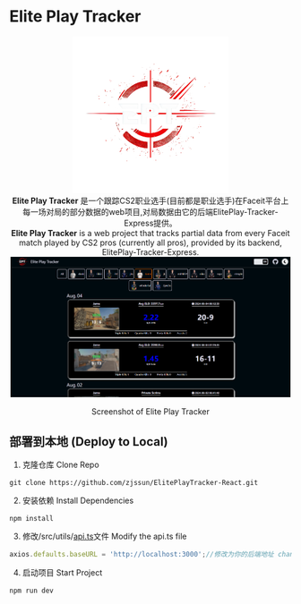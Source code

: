 # Elite Play Tracker
<div align="center">
  <a href="https://eptracker.pro/#/">
    <img src="gitimage/ept_logo_dark.png" traget="_blank" style="width:280px">
  </a>
  <div><strong>Elite Play Tracker</strong> 是一个跟踪CS2职业选手(目前都是职业选手)在Faceit平台上每一场对局的部分数据的web项目,对局数据由它的后端<a herf="https://github.com/zjssun/ElitePlay-Tracker-Express">ElitePlay-Tracker-Express</a>提供。</div>
  <div><strong>Elite Play Tracker</strong> is a web project that tracks partial data from every Faceit match played by CS2 pros (currently all pros), provided by its backend, <a herf="https://github.com/zjssun/ElitePlay-Tracker-Express">ElitePlay-Tracker-Express</a>.</div>
  <img src="gitimage/screenshot.png" style="width:500px">
  <p>Screenshot of Elite Play Tracker</p>
</div>

## 部署到本地 (Deploy to Local)
1. 克隆仓库 Clone Repo
```
git clone https://github.com/zjssun/ElitePlayTracker-React.git
```
2. 安装依赖 Install Dependencies
```
npm install
```
3. 修改/src/utils/[api.ts](https://github.com/zjssun/ElitePlayTracker-React/blob/master/src/utils/api.ts)文件 Modify the api.ts file
```js
axios.defaults.baseURL = 'http://localhost:3000';//修改为你的后端地址 change to your backend address
```

4. 启动项目 Start Project
```
npm run dev
```